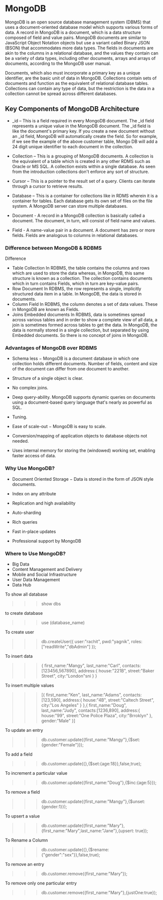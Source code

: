 # MongoDB

MongoDB is an open source database management system (DBMS) that uses a document-oriented database model which supports various forms of data.
A record in MongoDB is a document, which is a data structure composed of field and value pairs. MongoDB documents are similar to JavaScript Object Notation objects but use a variant called Binary JSON (BSON) that accommodates more data types. The fields in documents are akin to the columns in a relational database, and the values they contain can be a variety of data types, including other documents, arrays and arrays of documents, according to the MongoDB user manual.

Documents, which also must incorporate a primary key as a unique identifier, are the basic unit of data in MongoDB. Collections contain sets of documents and function as the equivalent of relational database tables. Collections can contain any type of data, but the restriction is the data in a collection cannot be spread across different databases.

## Key Components of MongoDB Architecture

-  _id – This is a field required in every MongoDB document. The _id field represents a unique value in the MongoDB document. The _id field is like the document's primary key. If you create a new document without an _id field, MongoDB will automatically create the field. So for example, if we see the example of the above customer table, Mongo DB will add a 24 digit unique identifier to each document in the collection.

- Collection – This is a grouping of MongoDB documents. A collection is the equivalent of a table which is created in any other RDMS such as Oracle or MS SQL. A collection exists within a single database. As seen from the introduction collections don't enforce any sort of structure.
- Cursor – This is a pointer to the result set of a query. Clients can iterate through a cursor to retrieve results.
- Database – This is a container for collections like in RDMS wherein it is a container for tables. Each database gets its own set of files on the file system. A MongoDB server can store multiple databases.
- Document - A record in a MongoDB collection is basically called a document. The document, in turn, will consist of field name and values.
- Field - A name-value pair in a document. A document has zero or more fields. Fields are analogous to columns in relational databases.

### Difference between MongoDB & RDBMS

Difference

- Table	Collection	In RDBMS, the table contains the columns and rows which are used to store the data whereas, in MongoDB, this same structure is known as a collection. The collection contains documents which in turn contains Fields, which in turn are key-value pairs.
- Row	Document	In RDBMS, the row represents a single, implicitly structured data item in a table. In MongoDB, the data is stored in documents.
- Column	Field	In RDBMS, the column denotes a set of data values. These in MongoDB are known as Fields.
- Joins	Embedded documents	In RDBMS, data is sometimes spread across various tables and in order to show a complete view of all data, a join is sometimes formed across tables to get the data. In MongoDB, the data is normally stored in a single collection, but separated by using Embedded documents. So there is no concept of joins in MongoDB.


### Advantages of MongoDB over RDBMS
- Schema less − MongoDB is a document database in which one collection holds different documents. Number of fields, content and size of the document can differ from one document to another.

- Structure of a single object is clear.

- No complex joins.

- Deep query-ability. MongoDB supports dynamic queries on documents using a document-based query language that's nearly as powerful as SQL.

- Tuning.

- Ease of scale-out − MongoDB is easy to scale.

- Conversion/mapping of application objects to database objects not needed.

- Uses internal memory for storing the (windowed) working set, enabling faster access of data.

### Why Use MongoDB?
- Document Oriented Storage − Data is stored in the form of JSON style documents.

- Index on any attribute

- Replication and high availability

- Auto-sharding

- Rich queries

- Fast in-place updates

- Professional support by MongoDB

### Where to Use MongoDB?
- Big Data
- Content Management and Delivery
- Mobile and Social Infrastructure
- User Data Management
- Data Hub

To show all database
>>> show dbs

to create database
>>> use (database_name)

To create user
>>>db.createUser({
	user:"rachit",
	pwd:"yagnik",
	roles:["readWrite","dbAdmin"]
});

To insert data
>>>{
	first_name:"Mangy",
	last_name:"Carl",
	contacts:[123456,567890],
	address:{
	house:"221B",
	street:"Baker Street",
	city:"London"sni
	}
}

To insert multiple values
>>>[{
	first_name:"Ken",
	last_name:"Adams",
	contacts:[123,590],
	address:{
	house:"4B",
	street:"Caltech Street",
	city:"Los Angeles"
	}
},{
	first_name:"Doug",
	last_name:"Judy",
	contacts:[1236,890],
	address:{
	house:"99",
	street:"One Police Plaza",
	city:"Brroklyn"
	},
	gender:"Male"
}]

To update an entry

>>> db.customer.update({first_name:"Mangy"},{$set:{gender:"Female"}});


To add a field
>>> db.customer.update({},{$set:{age:18}},false,true);

To increment a particular value

>>> db.customer.update({first_name:"Doug"},{$inc:{age:5}});


To remove a field
>>> db.customer.update({first_name:"Mangy"},{$unset:{gender:1}});

To upsert a value
>>> db.customer.update({first_name:"Mary"},{first_name:"Mary",last_name:"Jane"},{upsert: true});


To Rename a Column

>>> db.customer.update({},{$rename:{"gender":"sex"}},false,true);


To remove an entry

>>> db.customer.remove({first_name:"Mary"});


To remove only one particular entry

>>> db.customer.remove({first_name:"Mary"},{justOne:true});
